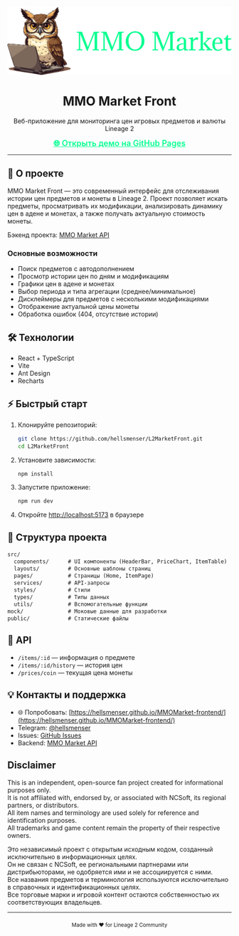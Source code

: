 <div align="center">
  <img src="public/logo.svg"/>
  <h1>MMO Market Front</h1>
  <p>Веб-приложение для мониторинга цен игровых предметов и валюты Lineage 2</p>
  <a href="https://hellsmenser.github.io/MMOMarket-frontend/" target="_blank" style="font-size:18px;font-weight:600;color:#00ff8f;">🌐 Открыть демо на GitHub Pages</a>
</div>

---

## 🚀 О проекте

MMO Market Front — это современный интерфейс для отслеживания истории цен предметов и монеты в Lineage 2. Проект позволяет искать предметы, просматривать их модификации, анализировать динамику цен в адене и монетах, а также получать актуальную стоимость монеты.

Бэкенд проекта: [MMO Market API](https://github.com/your-org/MMOmarket)

### Основные возможности
- Поиск предметов с автодополнением
- Просмотр истории цен по дням и модификациям
- Графики цен в адене и монетах
- Выбор периода и типа агрегации (среднее/минимальное)
- Дисклеймеры для предметов с несколькими модификациями
- Отображение актуальной цены монеты
- Обработка ошибок (404, отсутствие истории)

## 🛠️ Технологии
- React + TypeScript
- Vite
- Ant Design
- Recharts

## ⚡ Быстрый старт

1. Клонируйте репозиторий:
   ```sh
   git clone https://github.com/hellsmenser/L2MarketFront.git
   cd L2MarketFront
   ```
2. Установите зависимости:
   ```sh
   npm install
   ```
3. Запустите приложение:
   ```sh
   npm run dev
   ```
4. Откройте [http://localhost:5173](http://localhost:5173) в браузере

## 📁 Структура проекта

```
src/
  components/      # UI компоненты (HeaderBar, PriceChart, ItemTable)
  layouts/         # Основные шаблоны страниц
  pages/           # Страницы (Home, ItemPage)
  services/        # API-запросы
  styles/          # Стили
  types/           # Типы данных
  utils/           # Вспомогательные функции
mock/              # Моковые данные для разработки
public/            # Статические файлы
```

## 📝 API

- `/items/:id` — информация о предмете
- `/items/:id/history` — история цен
- `/prices/coin` — текущая цена монеты


## 💡 Контакты и поддержка

- 🌐 Попробовать: [https://hellsmenser.github.io/MMOMarket-frontend/](https://hellsmenser.github.io/MMOMarket-frontend/)
- Telegram: [@hellsmenser](https://t.me/hellsmenser)
- Issues: [GitHub Issues](https://github.com/hellsmenser/MMOMarket-frontend/issues)
- Backend: [MMO Market API](https://github.com/hellsmenser/MMOmarket)

## Disclaimer

This is an independent, open-source fan project created for informational purposes only.  
It is not affiliated with, endorsed by, or associated with NCSoft, its regional partners, or distributors.  
All item names and terminology are used solely for reference and identification purposes.  
All trademarks and game content remain the property of their respective owners.

Это независимый проект с открытым исходным кодом, созданный исключительно в информационных целях.  
Он не связан с NCSoft, ее региональными партнерами или дистрибьюторами, не одобряется ими и не ассоциируется с ними.  
Все названия предметов и терминология используются исключительно в справочных и идентификационных целях.  
Все торговые марки и игровой контент остаются собственностью их соответствующих владельцев.



---

<div align="center">
  <sub>Made with ❤️ for Lineage 2 Community</sub>
</div>
